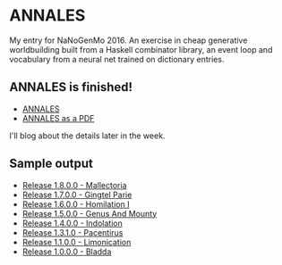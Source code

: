 ANNALES
=======

My entry for NaNoGenMo 2016. An exercise in cheap generative worldbuilding
built from a Haskell combinator library, an event loop and vocabulary from
a neural net trained on dictionary entries.

## ANNALES is finished!

* [ANNALES](output/annales.md)
* [ANNALES as a PDF](output/annales.pdf)

I'll blog about the details later in the week.

## Sample output

* [Release 1.8.0.0 - Mallectoria](output/sample-1.8.0.0-Mallectoria.md)
* [Release 1.7.0.0 - Gingtel Parie](output/sample-1.7.0.0-Gingtel-Parie.md)
* [Release 1.6.0.0 - Homilation I](output/sample-1.6.0.0-Homilation-I.md)
* [Release 1.5.0.0 - Genus And Mounty](output/sample-1.5.0.0-Genus-And-Mounty.md)
* [Release 1.4.0.0 - Indolation](output/sample-1.4.0.0-Indolation.md)
* [Release 1.3.1.0 - Pacentirus](output/sample-1.3.1.0-Pacentirus.md)
* [Release 1.1.0.0 - Limonication](output/sample-1.1.0.0-Limonication.md)
* [Release 1.0.0.0 - Bladda](output/sample-1.0.0.0-Bladda.md)


